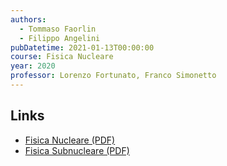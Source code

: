```yaml
---
authors:
  - Tommaso Faorlin
  - Filippo Angelini
pubDatetime: 2021-01-13T00:00:00
course: Fisica Nucleare
year: 2020
professor: Lorenzo Fortunato, Franco Simonetto
---
```


## Links

- [Fisica Nucleare (PDF)](/public/notes/Fisica_Nucleare_2020.pdf)
- [Fisica Subnucleare (PDF)](/public/notes/Fisica_Subnucleare_2020.pdf)
